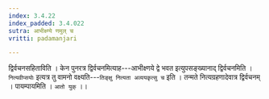 ```yaml
---
index: 3.4.22
index_padded: 3.4.022
sutra: आभीक्ष्ण्ये णमुल् च
vritti: padamanjari

---
```

द्विर्वचनसहिताविति । केन पुनरत्र द्विर्वचनमित्याह---आभीक्ष्णये द्वे भवत इत्युपसङ्ख्यानाद् द्विर्वचनमिति । `नित्यवीप्सयोः` इत्यत्र तु वामनो वक्ष्यति---`तिङ्क्षु नित्यता अव्ययकृत्सु च` इति । तन्मते नित्यग्रहणादेवात्र द्विर्वचनम् । पायम्पायमिति । `आतो युक्` ।।
